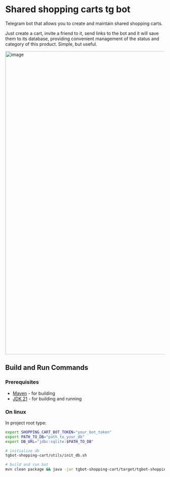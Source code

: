 # Shared shopping carts tg bot
Telegram bot that allows you to create and maintain shared shopping carts.

Just create a cart, invite a friend to it, send links to the bot and it will save them to its database, providing convenient management of the status and category of this product. Simple, but useful.

<img width="739" height="955" alt="image" src="https://github.com/user-attachments/assets/4392f322-cef4-4ff2-85fd-a61e93b16cce" />

## Build and Run Commands
### Prerequisites
- [Maven](https://maven.apache.org/download.cgi) - for building
- [JDK 21](https://adoptium.net/temurin/releases/?package=jdk&arch=any&os=any) - for building and running

### On linux
In project root type:

```bash
export SHOPPING_CART_BOT_TOKEN="your_bot_token"
export PATH_TO_DB="path_to_your_db"
export DB_URL="jdbc:sqlite:$PATH_TO_DB"

# initialize db
tgbot-shopping-cart/utils/init_db.sh

# build and run bot
mvn clean package && java -jar tgbot-shopping-cart/target/tgbot-shopping-cart.jar
```